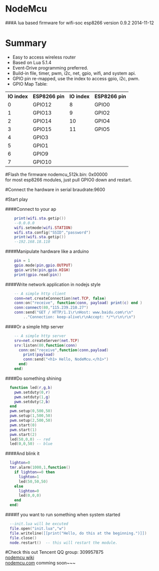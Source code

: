 # **NodeMcu** #
###A lua based firmware for wifi-soc esp8266
version 0.9.2 2014-11-12

# Summary
- Easy to access wireless router
- Based on Lua 5.1.4
- Event-Drive programming preferred.
- Build-in file, timer, pwm, i2c, net, gpio, wifi, and system api.
- GPIO pin re-mapped, use the index to access gpio, i2c, pwm.
- GPIO Map Table:

<table>
  <tr>
    <th scope="col">IO index</th><th scope="col">ESP8266 pin</th><th scope="col">IO index</th><th scope="col">ESP8266 pin</th>
  </tr>
  <tr>
    <td>0</td><td>GPIO12</td><td>8</td><td>GPIO0</td>
  </tr>
  <tr>
    <td>1</td><td>GPIO13</td><td>9</td><td>GPIO2</td>
   </tr>
   <tr>
    <td>2</td><td>GPIO14</td><td>10</td><td>GPIO4</td>
  </tr>
  <tr>
    <td>3</td><td>GPIO15</td><td>11</td><td>GPIO5</td>
   </tr>
   <tr>
    <td>4</td><td>GPIO3</td><td></td><td></td>
  </tr>
  <tr>
    <td>5</td><td>GPIO1</td><td></td><td></td>
   </tr>
   <tr>
    <td>6</td><td>GPIO9</td><td></td><td></td>
  </tr>
  <tr>
    <td>7</td><td>GPIO10</td<td></td><td></td>
   </tr>
</table>


#Flash the firmware
nodemcu_512k.bin: 0x00000<br />
for most esp8266 modules, just pull GPIO0 down and restart.

#Connect the hardware in serial
braudrate:9600

#Start play

####Connect to your ap

```lua
    print(wifi.sta.getip())
    --0.0.0.0
    wifi.setmode(wifi.STATION)
    wifi.sta.config("SSID","password")
    print(wifi.sta.getip())
    --192.168.18.110
```

####Manipulate hardware like a arduino
   
```lua
    pin = 1
    gpio.mode(pin,gpio.OUTPUT)
    gpio.write(pin,gpio.HIGH)
    print(gpio.read(pin))
```

####Write network application in nodejs style
   
```lua
    -- A simple http client
    conn=net.createConnection(net.TCP, false) 
    conn:on("receive", function(conn, payload) print(c) end )
    conn:connect(80,"115.239.210.27")
    conn:send("GET / HTTP/1.1\r\nHost: www.baidu.com\r\n"
        .."Connection: keep-alive\r\nAccept: */*\r\n\r\n")
```

####Or a simple http server
   
```lua
    -- A simple http server
    srv=net.createServer(net.TCP) 
    srv:listen(80,function(conn) 
      conn:on("receive",function(conn,payload) 
        print(payload) 
        conn:send("<h1> Hello, NodeMcu.</h1>")
      end) 
    end)
```

####Do something shining
```lua
  function led(r,g,b) 
    pwm.setduty(0,r) 
    pwm.setduty(1,g) 
    pwm.setduty(2,b) 
  end
  pwm.setup(0,500,50) 
  pwm.setup(1,500,50) 
  pwm.setup(2,500,50)
  pwm.start(0) 
  pwm.start(1) 
  pwm.start(2)
  led(50,0,0) -- red
  led(0,0,50) -- blue
```

####And blink it
```lua
  lighton=0
  tmr.alarm(1000,1,function()
    if lighton==0 then 
      lighton=1 
      led(50,50,50) 
    else 
      lighton=0 
      led(0,0,0) 
    end 
  end)
```

####If you want to run something when system started
```lua
  --init.lua will be excuted
  file.open("init.lua","w")
  file.writeline([[print("Hello, do this at the beginning.")]])
  file.close()
  node.restart()  -- this will restart the module.
```
#Check this out
Tencent QQ group: 309957875<br/>
[nodemcu wiki](https://github.com/funshine/nodemcu-firmware/wiki/nodeMcu:-lua-based-interactive-firmware-for-mcu)<br/>
[nodemcu.com](http://www.nodemcu.com)     comming soon~~~